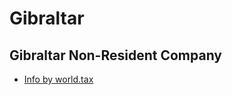 # Gibraltar

## Gibraltar Non-Resident Company

* [Info by world.tax](https://github.com/intershore/companies/blob/master/list.md)
